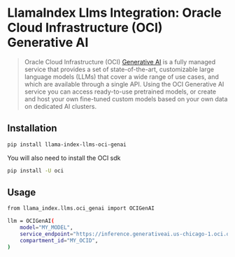 # LlamaIndex Llms Integration: Oracle Cloud Infrastructure (OCI) Generative AI

> Oracle Cloud Infrastructure (OCI) [Generative AI](https://docs.oracle.com/en-us/iaas/Content/generative-ai/home.htm) is a fully managed service that provides a set of state-of-the-art,
> customizable large language models (LLMs) that cover a wide range of use cases, and which are available through a single API.
> Using the OCI Generative AI service you can access ready-to-use pretrained models, or create and host your own fine-tuned
> custom models based on your own data on dedicated AI clusters.

## Installation

```bash
pip install llama-index-llms-oci-genai
```

You will also need to install the OCI sdk

```bash
pip install -U oci
```

## Usage

```bash
from llama_index.llms.oci_genai import OCIGenAI

llm = OCIGenAI(
    model="MY_MODEL",
    service_endpoint="https://inference.generativeai.us-chicago-1.oci.oraclecloud.com",
    compartment_id="MY_OCID",
)
```
